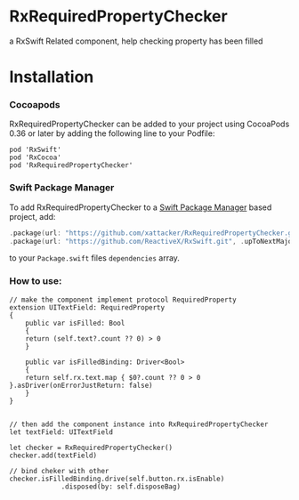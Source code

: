 # RxRequiredPropertyChecker
a RxSwift Related component, help checking property has been filled


# Installation

### Cocoapods
RxRequiredPropertyChecker can be added to your project using CocoaPods 0.36 or later by adding the following line to your Podfile:
```
pod 'RxSwift'
pod 'RxCocoa'
pod 'RxRequiredPropertyChecker'
```

### Swift Package Manager
To add RxRequiredPropertyChecker to a [Swift Package Manager](https://swift.org/package-manager/) based project, add:

```swift
.package(url: "https://github.com/xattacker/RxRequiredPropertyChecker.git", .upToNextMajor(from: "1.0.2")),
.package(url: "https://github.com/ReactiveX/RxSwift.git", .upToNextMajor(from: "6.2.0")),
```
to your `Package.swift` files `dependencies` array.


### How to use:
``` 
// make the component implement protocol RequiredProperty
extension UITextField: RequiredProperty
{
    public var isFilled: Bool
    {
	return (self.text?.count ?? 0) > 0
    }

    public var isFilledBinding: Driver<Bool>
    {
	return self.rx.text.map { $0?.count ?? 0 > 0 }.asDriver(onErrorJustReturn: false)
    }
}


// then add the component instance into RxRequiredPropertyChecker
let textField: UITextField

let checker = RxRequiredPropertyChecker()
checker.add(textField)

// bind cheker with other
checker.isFilledBinding.drive(self.button.rx.isEnable)
		     .disposed(by: self.disposeBag)
``` 
